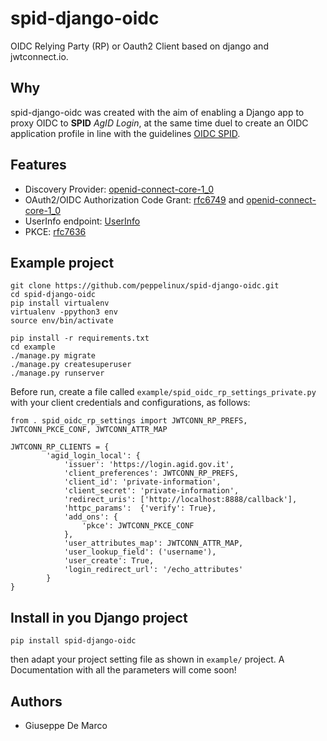 # spid-django-oidc
OIDC Relying Party (RP) or Oauth2 Client based on django and jwtconnect.io.

## Why

spid-django-oidc was created with the aim of enabling a Django app to
proxy OIDC to **SPID** _AgID Login_, at the same time duel to create an OIDC
application profile in line with the guidelines
[OIDC SPID](https://docs.italia.it/AgID/documenti-in-consultazione/lg-openidconnect-spid-docs/it/bozza/index.html).

## Features

 - Discovery Provider: [openid-connect-core-1_0](https://openid.net/specs/openid-connect-core-1_0.html#SelfIssuedDiscovery)
 - OAuth2/OIDC Authorization Code Grant: [rfc6749](https://tools.ietf.org/html/rfc6749#section-4.1) and [openid-connect-core-1_0](https://openid.net/specs/openid-connect-core-1_0.html#CodeFlowAuth)
 - UserInfo endpoint: [UserInfo](https://openid.net/specs/openid-connect-core-1_0.html#UserInfo)
 - PKCE: [rfc7636](https://tools.ietf.org/html/rfc7636)

## Example project

````
git clone https://github.com/peppelinux/spid-django-oidc.git
cd spid-django-oidc
pip install virtualenv
virtualenv -ppython3 env
source env/bin/activate

pip install -r requirements.txt
cd example
./manage.py migrate
./manage.py createsuperuser
./manage.py runserver
````

Before run, create a file called `example/spid_oidc_rp_settings_private.py` with your client credentials and configurations, as follows:

````
from . spid_oidc_rp_settings import JWTCONN_RP_PREFS, JWTCONN_PKCE_CONF, JWTCONN_ATTR_MAP

JWTCONN_RP_CLIENTS = {
        'agid_login_local': {
            'issuer': 'https://login.agid.gov.it',
            'client_preferences': JWTCONN_RP_PREFS,
            'client_id': 'private-information',
            'client_secret': 'private-information',
            'redirect_uris': ['http://localhost:8888/callback'],
            'httpc_params':  {'verify': True},
            'add_ons': {
                'pkce': JWTCONN_PKCE_CONF
            },
            'user_attributes_map': JWTCONN_ATTR_MAP,
            'user_lookup_field': ('username'),
            'user_create': True,
            'login_redirect_url': '/echo_attributes'
        }
}
````

## Install in you Django project


````
pip install spid-django-oidc
````

then adapt your project setting file as shown in `example/` project.
A Documentation with all the parameters will come soon!


## Authors
 - Giuseppe De Marco
